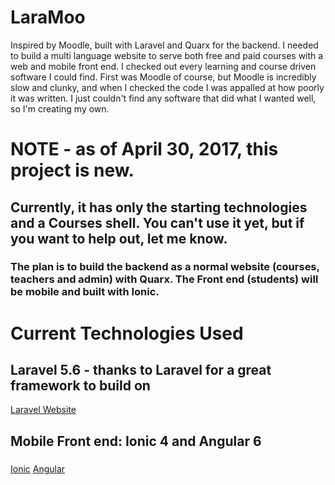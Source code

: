 # LaraMoo
Inspired by Moodle, built with Laravel and Quarx for the backend.
 I needed to build a multi language website to serve both free and paid courses with a web and mobile front end.
 I checked out every learning and course driven software I could find. 
 First was Moodle of course, but Moodle is incredibly slow and clunky, and when I checked the code I was appalled at how poorly it was written. 
 I just couldn't find any software that did what I wanted well, so I'm creating my own.     
 
# NOTE - as of April 30, 2017, this project is new.
## Currently, it has only the starting technologies and a Courses shell. You can't use it yet, but if you want to help out, let me know.   
### The plan is to build the backend as a normal website (courses, teachers and admin) with Quarx. The Front end (students) will be mobile and built with Ionic.

# Current Technologies Used
## Laravel 5.6 - thanks to Laravel for a great framework to build on
[Laravel Website](http://laravel.com)



## Mobile Front end: Ionic 4 and Angular 6
###
[Ionic](http://ionicframework.com) 
[Angular](http://angular.io)